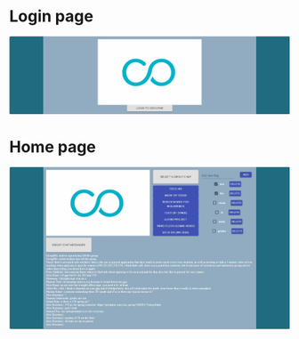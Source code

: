 <p align="center">
  
  # Login page
  <img src="https://github.com/ZovcIfzm/InTheLoop/blob/main/readme/homepage.jpg">  
  
  # Home page
  <img src="https://github.com/ZovcIfzm/InTheLoop/blob/main/readme/apppage.jpg">  
 </p>
